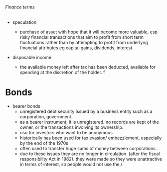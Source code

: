 ###### Finance terms

- speculation
    + purchase of asset with hope that it will become more valuable, esp risky financial transactions that aim to profit from short term fluctuations rather than by attempting to profit from underlyng financial attributes eg capital gains, dividends, interest. 

- disposable income
    + the available money left after tax has been deducted, available for spending at the discretion of the holder. f


# Bonds
- bearer bonds
    + unregistered debt security issued by a business entity such as a corporation, government. 
    + as a bearer instrument, it is unregistered. no records are kept of the owner, or the transactions involving its ownership.
    + usu for investors who want to be anonymous. 
    + historically has been used for tax evasion/ embezzlement, especially by the end of the 1970s
    + often used to transfer huge sums of money between corporations. 
    + due to these issues they are no longer in circulation. (after the fiscal responsibility Act in 1982). they were made so they were unattractive in terms of interest, so people would not use the,/ 